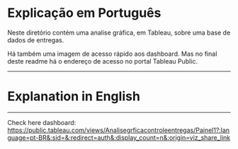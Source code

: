 # Explicação em Português

Neste diretório contém uma analise gráfica, em Tableau, sobre uma base de dados de entregas.

Há também uma imagem de acesso rápido aos dashboard. Mas no final deste readme há o endereço de acesso no portal Tableau Public.



---

# Explanation in English



---

Check here dashboard: https://public.tableau.com/views/Analisegrficacontroleentregas/Painel1?:language=pt-BR&:sid=&:redirect=auth&:display_count=n&:origin=viz_share_link


